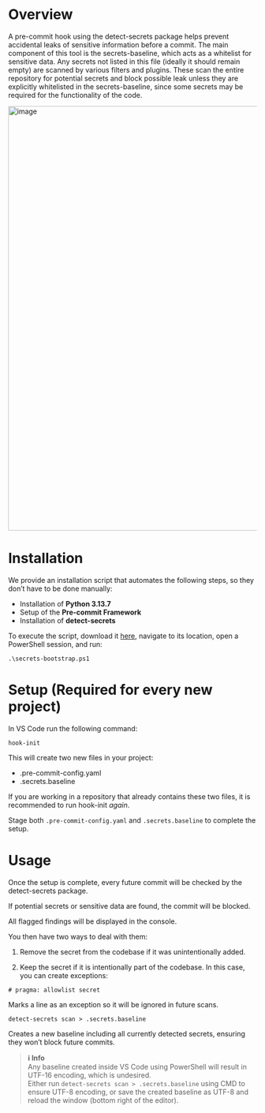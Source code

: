 # Overview

A pre-commit hook using the detect-secrets package helps prevent accidental leaks of sensitive information before a commit.
The main component of this tool is the secrets-baseline, which acts as a whitelist for sensitive data.
Any secrets not listed in this file (ideally it should remain empty) are scanned by various filters and plugins.
These scan the entire repository for potential secrets and block possible leak unless they are explicitly whitelisted in the secrets-baseline, since some secrets may be required for the functionality of the code.

<img width="1684" height="861" alt="image" src="https://github.com/user-attachments/assets/e918ed3d-6ac2-4465-bd7c-6f340481a073" />


# Installation

We provide an installation script that automates the following steps, so they don’t have to be done manually:

- Installation of **Python 3.13.7**
- Setup of the **Pre-commit Framework**
- Installation of **detect-secrets**

To execute the script, download it [here](bash/detect-secrets/secrets-bootstrap.ps1), navigate to its location, open a PowerShell session, and run:

`.\secrets-bootstrap.ps1`


# Setup (Required for every new project)

In VS Code run the following command:

`hook-init`

This will create two new files in your project:

- .pre-commit-config.yaml
- .secrets.baseline


If you are working in a repository that already contains these two files, it is recommended to run hook-init *again*.

Stage both `.pre-commit-config.yaml` and `.secrets.baseline` to complete the setup.

# Usage

Once the setup is complete, every future commit will be checked by the detect-secrets package.

If potential secrets or sensitive data are found, the commit will be blocked.

All flagged findings will be displayed in the console.

You then have two ways to deal with them:

1) Remove the secret from the codebase if it was unintentionally added.

2) Keep the secret if it is intentionally part of the codebase. In this case, you can create exceptions:

`# pragma: allowlist secret`

Marks a line as an exception so it will be ignored in future scans.

`detect-secrets scan > .secrets.baseline`

Creates a new baseline including all currently detected secrets, ensuring they won’t block future commits.

> **ℹ️ Info**  
> Any baseline created inside VS Code using PowerShell will result in UTF-16 encoding, which is undesired.  
> Either run `detect-secrets scan > .secrets.baseline` using CMD to ensure UTF-8 encoding, or save the created baseline as UTF-8 and reload the window (bottom right of the editor).

